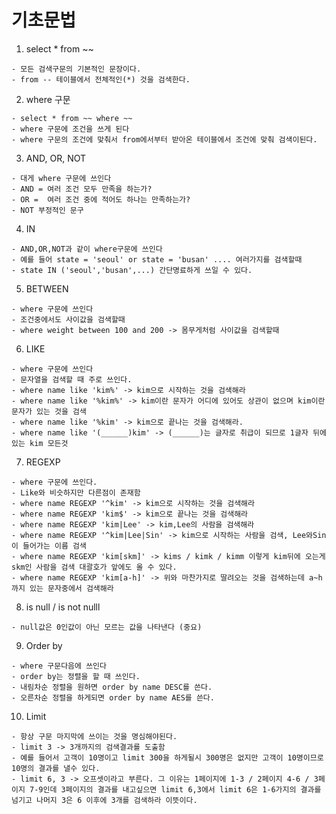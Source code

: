 # 기초문법

  1. select * from ~~


    - 모든 검색구문의 기본적인 문장이다.
    - from -- 테이블에서 전체적인(*) 것을 검색한다.
  2. where 구문


    - select * from ~~ where ~~
    - where 구문에 조건을 쓰게 된다
    - where 구문의 조건에 맞춰서 from에서부터 받아온 테이블에서 조건에 맞춰 검색이된다.
    
    
  3. AND, OR, NOT


    - 대게 where 구문에 쓰인다
    - AND = 여러 조건 모두 만족을 하는가?
    - OR =  여러 조건 중에 적어도 하나는 만족하는가?
    - NOT 부정적인 문구
    
    
  4. IN 


    - AND,OR,NOT과 같이 where구문에 쓰인다
    - 예를 들어 state = 'seoul' or state = 'busan' .... 여러가지를 검색할때
    - state IN ('seoul','busan',...) 간단명료하게 쓰일 수 있다.
    
    
  5. BETWEEN


    - where 구문에 쓰인다
    - 조건중에서도 사이값을 검색할때
    - where weight between 100 and 200 -> 몸무게처럼 사이값을 검색할때
    
    
  6. LIKE


    - where 구문에 쓰인다
    - 문자열을 검색할 때 주로 쓰인다.
    - where name like 'kim%' -> kim으로 시작하는 것을 검색해라
    - where name like '%kim%' -> kim이란 문자가 어디에 있어도 상관이 없으며 kim이란 문자가 있는 것을 검색
    - where name like '%kim' -> kim으로 끝나는 것을 검색해라.
    - where name like '(______)kim' -> (______)는 글자로 취급이 되므로 1글자 뒤에 있는 kim 모든것
    
    
  7. REGEXP


    - where 구문에 쓰인다.
    - Like와 비슷하지만 다른점이 존재함
    - where name REGEXP '^kim' -> kim으로 시작하는 것을 검색해라
    - where name REGEXP 'kim$' -> kim으로 끝나는 것을 검색해라
    - where name REGEXP 'kim|Lee' -> kim,Lee의 사람을 검색해라
    - where name REGEXP '^kim|Lee|Sin' -> kim으로 시작하는 사람을 검색, Lee와Sin이 들어가는 이름 검색
    - where name REGEXP 'kim[skm]' -> kims / kimk / kimm 이렇게 kim뒤에 오는게 skm인 사람을 검색 대괄호가 앞에도 올 수 있다.
    - where name REGEXP 'kim[a-h]' -> 위와 마찬가지로 딸려오는 것을 검색하는데 a~h까지 있는 문자중에서 검색해라
    
  8. is null / is not nulll
    
    
    - null값은 0인값이 아닌 모르는 값을 나타낸다 (중요)
    
    
  9. Order by
    
    
    - where 구문다음에 쓰인다
    - order by는 정렬을 할 때 쓰인다.
    - 내림차순 정렬을 원하면 order by name DESC를 쓴다.
    - 오른차순 정렬을 하게되면 order by name AES를 쓴다.


  10. Limit
    
    
    - 항상 구문 마지막에 쓰이는 것을 명심해야된다.
    - limit 3 -> 3개까지의 검색결과를 도출함
    - 예를 들어서 고객이 10명이고 limit 300을 하게될시 300명은 없지만 고객이 10명이므로 10명의 결과를 낼수 있다.
    - limit 6, 3 -> 오프셋이라고 부른다. 그 이유는 1페이지에 1-3 / 2페이지 4-6 / 3페이지 7-9인데 3페이지의 결과를 내고싶으면 limit 6,3에서 limit 6은 1-6가지의 결과를 넘기고 나머지 3은 6 이후에 3개를 검색하라 이뜻이다.
    
